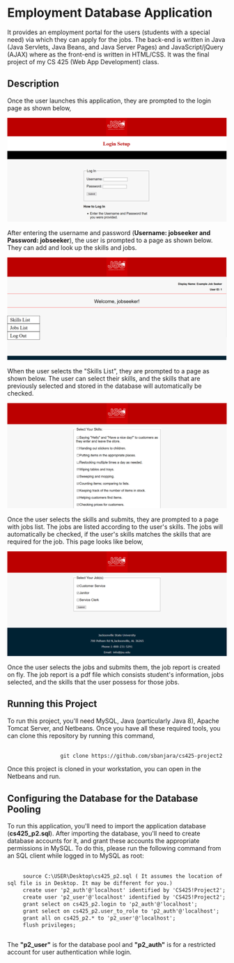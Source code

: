 #  Employment Database Application
   It provides an employment portal for the users (students with a special need) via which they can apply for the jobs. The back-end is written in Java (Java Servlets, Java Beans, and Java Server Pages) and JavaScript/jQuery (AJAX) where as the front-end is written in HTML/CSS.
   It was the final project of my CS 425 (Web App Development) class. 
##
## Description
   Once the user launches this application, they are prompted to the login page as shown below,
   
   ![picture](employment1.PNG)
   
   After entering the username and password (**Username: jobseeker and Password: jobseeker**), the user is prompted to a page as shown below. They can add and look up the skills and jobs.
   
   ![picture](employment2.PNG)
   
   When the user selects the "Skills List", they are prompted to a page as shown below. The user can select their skills, and the skills that are previously selected and stored in the database will automatically be checked.
   
   ![picture](employment3.PNG)
   
   Once the user selects the skills and submits, they are prompted to a page with jobs list. The jobs are listed according to the user's skills. The jobs will automatically be checked, if the user's skills matches the skills that are required for the job. This page looks like below,
   
   ![picture](employment4.png)
   
   Once the user selects the jobs and submits them, the job report is created on fly. The job report is a pdf file which consists student's information, jobs selected, and the skills that the user possess for those jobs.
   
##
## Running this Project
   To run this project, you'll need MySQL, Java (particularly Java 8), Apache Tomcat Server, and Netbeans. Once you have all these required tools, you can clone this repository by running this command,
   ##
                     git clone https://github.com/sbanjara/cs425-project2
   Once this project is cloned in your workstation, you can open  in the Netbeans and run.
  
##
## Configuring the Database for the Database Pooling
   To run this application, you'll need to import the application database (**cs425_p2.sql**). After importing the database, you'll need to create database accounts for it, and grant these accounts the appropriate permissions in MySQL. To do this, please run the following command from an SQL client while logged in to MySQL as root:
 ##
         source C:\USER\Desktop\cs425_p2.sql ( It assumes the location of sql file is in Desktop. It may be different for you.)
         create user 'p2_auth'@'localhost' identified by 'CS425!Project2';
         create user 'p2_user'@'localhost' identified by 'CS425!Project2';
         grant select on cs425_p2.login to 'p2_auth'@'localhost';
         grant select on cs425_p2.user_to_role to 'p2_auth'@'localhost';
         grant all on cs425_p2.* to 'p2_user'@'localhost';
         flush privileges;
 ##
   The **"p2_user"** is for the database pool and **"p2_auth"** is for a restricted account for user authentication while login.
